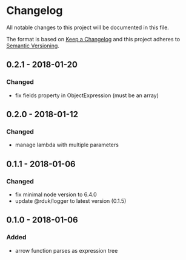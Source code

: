 # Changelog
All notable changes to this project will be documented in this file.

The format is based on [Keep a Changelog](http://keepachangelog.com/en/1.0.0/)
and this project adheres to [Semantic Versioning](http://semver.org/spec/v2.0.0.html).

## 0.2.1 - 2018-01-20
### Changed
- fix fields property in ObjectExpression (must be an array)

## 0.2.0 - 2018-01-12
### Changed
- manage lambda with multiple parameters

## 0.1.1 - 2018-01-06
### Changed
- fix minimal node version to 6.4.0
- update @rduk/logger to latest version (0.1.5)

## 0.1.0 - 2018-01-06
### Added
- arrow function parses as expression tree
